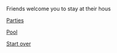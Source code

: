 Friends welcome you to stay at their hous

[Parties](../Parties/phone-call.md)

[Pool](../Pool/enjoy-it.md)

[Start over](../README.md)